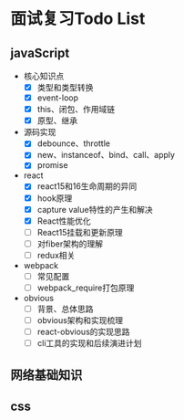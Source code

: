 # 面试复习Todo List

## javaScript

- 核心知识点
  - [x] 类型和类型转换
  - [x] event-loop
  - [x] this、闭包、作用域链
  - [x] 原型、继承

- 源码实现
  - [x] debounce、throttle
  - [x] new、instanceof、bind、call、apply
  - [x] promise

- react
  - [x] react15和16生命周期的异同
  - [x] hook原理
  - [x] capture value特性的产生和解决
  - [x] React性能优化
  - [ ] React15挂载和更新原理
  - [ ] 对fiber架构的理解
  - [ ] redux相关

- webpack
  - [ ] 常见配置
  - [ ] webpack_require打包原理

- obvious
  - [ ] 背景、总体思路
  - [ ] obvious架构和实现梳理
  - [ ] react-obvious的实现思路
  - [ ] cli工具的实现和后续演进计划

## 网络基础知识

## css
